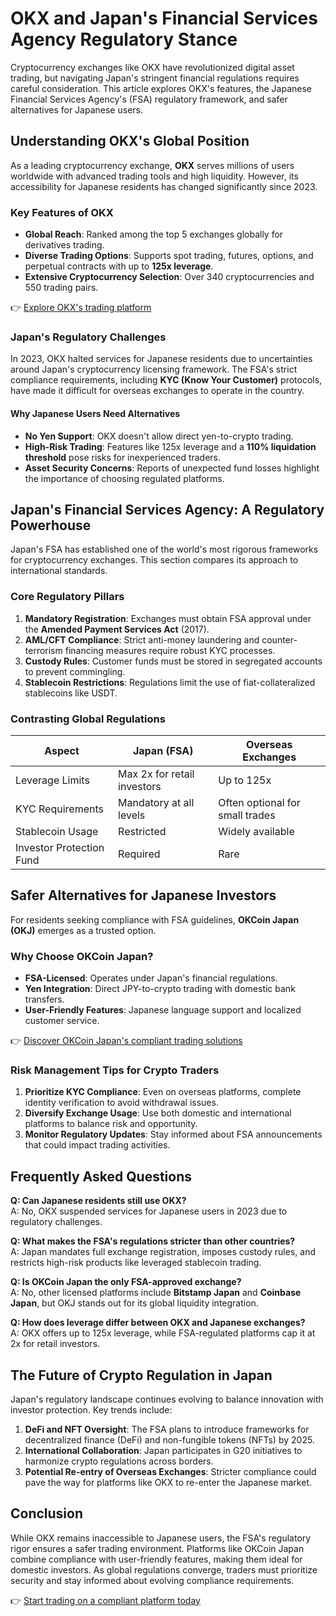 # OKX and Japan's Financial Services Agency Regulatory Stance  

Cryptocurrency exchanges like OKX have revolutionized digital asset trading, but navigating Japan's stringent financial regulations requires careful consideration. This article explores OKX's features, the Japanese Financial Services Agency's (FSA) regulatory framework, and safer alternatives for Japanese users.  

## Understanding OKX's Global Position  

As a leading cryptocurrency exchange, **OKX** serves millions of users worldwide with advanced trading tools and high liquidity. However, its accessibility for Japanese residents has changed significantly since 2023.  

### Key Features of OKX  
- **Global Reach**: Ranked among the top 5 exchanges globally for derivatives trading.  
- **Diverse Trading Options**: Supports spot trading, futures, options, and perpetual contracts with up to **125x leverage**.  
- **Extensive Cryptocurrency Selection**: Over 340 cryptocurrencies and 550 trading pairs.  

👉 [Explore OKX's trading platform](https://bit.ly/okx-bonus)  

### Japan's Regulatory Challenges  
In 2023, OKX halted services for Japanese residents due to uncertainties around Japan's cryptocurrency licensing framework. The FSA's strict compliance requirements, including **KYC (Know Your Customer)** protocols, have made it difficult for overseas exchanges to operate in the country.  

#### Why Japanese Users Need Alternatives  
- **No Yen Support**: OKX doesn't allow direct yen-to-crypto trading.  
- **High-Risk Trading**: Features like 125x leverage and a **110% liquidation threshold** pose risks for inexperienced traders.  
- **Asset Security Concerns**: Reports of unexpected fund losses highlight the importance of choosing regulated platforms.  

## Japan's Financial Services Agency: A Regulatory Powerhouse  

Japan's FSA has established one of the world's most rigorous frameworks for cryptocurrency exchanges. This section compares its approach to international standards.  

### Core Regulatory Pillars  
1. **Mandatory Registration**: Exchanges must obtain FSA approval under the **Amended Payment Services Act** (2017).  
2. **AML/CFT Compliance**: Strict anti-money laundering and counter-terrorism financing measures require robust KYC processes.  
3. **Custody Rules**: Customer funds must be stored in segregated accounts to prevent commingling.  
4. **Stablecoin Restrictions**: Regulations limit the use of fiat-collateralized stablecoins like USDT.  

### Contrasting Global Regulations  
| **Aspect**               | **Japan (FSA)**                | **Overseas Exchanges**          |  
|--------------------------|-------------------------------|----------------------------------|  
| Leverage Limits          | Max 2x for retail investors   | Up to 125x                      |  
| KYC Requirements         | Mandatory at all levels       | Often optional for small trades |  
| Stablecoin Usage         | Restricted                    | Widely available                |  
| Investor Protection Fund | Required                      | Rare                            |  

## Safer Alternatives for Japanese Investors  

For residents seeking compliance with FSA guidelines, **OKCoin Japan (OKJ)** emerges as a trusted option.  

### Why Choose OKCoin Japan?  
- **FSA-Licensed**: Operates under Japan's financial regulations.  
- **Yen Integration**: Direct JPY-to-crypto trading with domestic bank transfers.  
- **User-Friendly Features**: Japanese language support and localized customer service.  

👉 [Discover OKCoin Japan's compliant trading solutions](https://bit.ly/okx-bonus)  

### Risk Management Tips for Crypto Traders  
1. **Prioritize KYC Compliance**: Even on overseas platforms, complete identity verification to avoid withdrawal issues.  
2. **Diversify Exchange Usage**: Use both domestic and international platforms to balance risk and opportunity.  
3. **Monitor Regulatory Updates**: Stay informed about FSA announcements that could impact trading activities.  

## Frequently Asked Questions  

**Q: Can Japanese residents still use OKX?**  
A: No, OKX suspended services for Japanese users in 2023 due to regulatory challenges.  

**Q: What makes the FSA's regulations stricter than other countries?**  
A: Japan mandates full exchange registration, imposes custody rules, and restricts high-risk products like leveraged stablecoin trading.  

**Q: Is OKCoin Japan the only FSA-approved exchange?**  
A: No, other licensed platforms include **Bitstamp Japan** and **Coinbase Japan**, but OKJ stands out for its global liquidity integration.  

**Q: How does leverage differ between OKX and Japanese exchanges?**  
A: OKX offers up to 125x leverage, while FSA-regulated platforms cap it at 2x for retail investors.  

## The Future of Crypto Regulation in Japan  

Japan's regulatory landscape continues evolving to balance innovation with investor protection. Key trends include:  

1. **DeFi and NFT Oversight**: The FSA plans to introduce frameworks for decentralized finance (DeFi) and non-fungible tokens (NFTs) by 2025.  
2. **International Collaboration**: Japan participates in G20 initiatives to harmonize crypto regulations across borders.  
3. **Potential Re-entry of Overseas Exchanges**: Stricter compliance could pave the way for platforms like OKX to re-enter the Japanese market.  

## Conclusion  

While OKX remains inaccessible to Japanese users, the FSA's regulatory rigor ensures a safer trading environment. Platforms like OKCoin Japan combine compliance with user-friendly features, making them ideal for domestic investors. As global regulations converge, traders must prioritize security and stay informed about evolving compliance requirements.  

👉 [Start trading on a compliant platform today](https://bit.ly/okx-bonus)  
